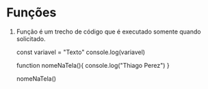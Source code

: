 # Funções

1. Função é um trecho de código que é executado somente quando solicitado.

    const variavel = "Texto"
    console.log(variavel)

    function nomeNaTela(){
        console.log("Thiago Perez")
    }

    nomeNaTela()